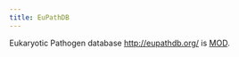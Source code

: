 ```yaml
---
title: EuPathDB
---
```


Eukaryotic Pathogen database <http://eupathdb.org/> is
[MOD](MOD "wikilink").
